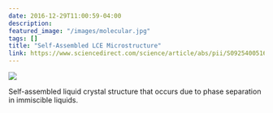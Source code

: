 ```yaml
---
date: 2016-12-29T11:00:59-04:00
description: 
featured_image: "/images/molecular.jpg"
tags: []
title: "Self-Assembled LCE Microstructure"
link: https://www.sciencedirect.com/science/article/abs/pii/S0925400516321128/
---
```

![](/images/molecular.jpg)

Self-assembled liquid crystal structure that occurs due to phase separation in immiscible liquids. 

